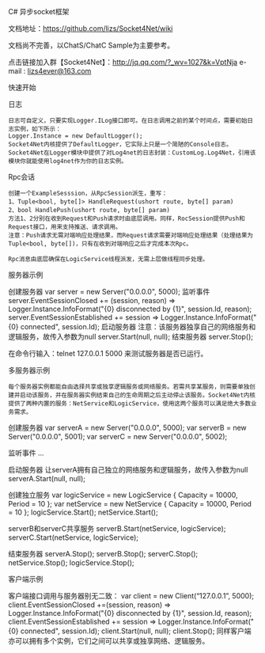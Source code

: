 C# 异步socket框架

文档地址：https://github.com/lizs/Socket4Net/wiki

文档尚不完善，以ChatS/ChatC Sample为主要参考。

点击链接加入群【Socket4Net】：http://jq.qq.com/?_wv=1027&k=VptNja
e-mail : lizs4ever@163.com


快速开始

日志
    
    日志可自定义，只要实现Logger.ILog接口即可。在日志调用之前的某个时间点，需要初始日志实例，如下所示：	
    Logger.Instance = new DefaultLogger();
    Socket4Net内核提供了DefaultLogger，它实际上只是一个简陋的Console日志。Socket4Net在Logger模块中提供了对Log4net的日志封装：CustomLog.Log4Net，引用该模块你就能使用log4net作为你的日志实例。

Rpc会话

    创建一个ExampleSesssion，从RpcSession派生，重写：
    1、Tuple<bool, byte[]> HandleRequest(ushort route, byte[] param)
    2、bool HandlePush(ushort route, byte[] param)
    方法1、2分别在收到Request和Push请求时由底层调用。同样，RocSession提供Push和Request接口，用来支持推送、请求调用。    
    注意：Push请求无需对端响应处理结果，而Request请求需要对端响应处理结果（处理结果为Tuple<bool, byte[])，只有在收到对端响应之后才完成本次Rpc。

    Rpc消息由底层确保在LogicService线程派发，无需上层做线程同步处理。
	
服务器示例

   创建服务器
   var server = new Server<ExampleSession>("0.0.0.0", 5000);
   监听事件
   server.EventSessionClosed += (session, reason) => Logger.Instance.InfoFormat("{0} disconnected by {1}", session.Id, reason);
   server.EventSessionEstablished += session => Logger.Instance.InfoFormat("{0} connected", session.Id);
   启动服务器
   注意：该服务器独享自己的网络服务和逻辑服务，故传入参数为null
   server.Start(null, null);
   结束服务器
   server.Stop();
	
   在命令行输入：telnet 127.0.0.1 5000 来测试服务器是否已运行。
	
多服务器示例	
    
    每个服务器实例都能自由选择共享或独享逻辑服务或网络服务。若需共享某服务，则需要单独创建并启动该服务，并在服务器实例结束自己的生命周期之后主动停止该服务。Socket4Net内核提供了两种内置的服务：NetService和LogicService，使用这两个服务可以满足绝大多数业务需求。	
	
   创建服务器
   var serverA = new Server<ExampleSession>("0.0.0.0", 5000);
   var serverB = new Server<ExampleSession>("0.0.0.0", 5001);
   var serverC = new Server<ExampleSession>("0.0.0.0", 5002);

   监听事件
   ...

   启动服务器
   让serverA拥有自己独立的网络服务和逻辑服务，故传入参数为null
   serverA.Start(null, null);

   创建独立服务
   var logicService = new LogicService { Capacity = 10000, Period = 10 };
   var netService = new NetService { Capacity = 10000, Period = 10 };
   logicService.Start();
   netService.Start();

   serverB和serverC共享服务
   serverB.Start(netService, logicService);
   serverC.Start(netService, logicService);

   结束服务器
   serverA.Stop();
   serverB.Stop();
   serverC.Stop();
   netService.Stop();
   logicService.Stop();	

 客户端示例
     
   客户端接口调用与服务器别无二致：	
   var client = new Client<ExampleSession>(“127.0.0.1”, 5000);
   client.EventSessionClosed +=(session, reason) => Logger.Instance.InfoFormat("{0} disconnected by {1}", session.Id, reason);
   client.EventSessionEstablished += session => Logger.Instance.InfoFormat("{0} connected", session.Id);
   client.Start(null, null);
   client.Stop();
   同样客户端亦可以拥有多个实例，它们之间可以共享或独享网络、逻辑服务。	
